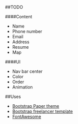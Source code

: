 
##TODO

####Content
* Name
* Phone number
* Email
* Address
* Resume
* Map

####UI
* Nav bar center
* Color
* Order
* Animation



##Uses
* [Bootstrap Paper theme](http://bootswatch.com/paper/)
* [Bootstrap freelancer template](http://startbootstrap.com/template-overviews/freelancer/)
* [FontAwesome](http://fontawesome.io/)
